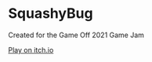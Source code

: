 # SquashyBug
Created for the Game Off 2021 Game Jam

[Play on itch.io](https://petpumpkin.itch.io/squashy-bug)
